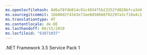 ```yaml
---
ms.openlocfilehash: 8d6a78f4b014c91c4934f5b23252fd028bfca3d4
ms.sourcegitcommit: 1bb00d2f4343e73ae8d58668f02297a3cf10a4c1
ms.translationtype: HT
ms.contentlocale: de-DE
ms.lasthandoff: 06/15/2019
ms.locfileid: "63871037"
---
```

.NET Framework 3.5 Service Pack 1